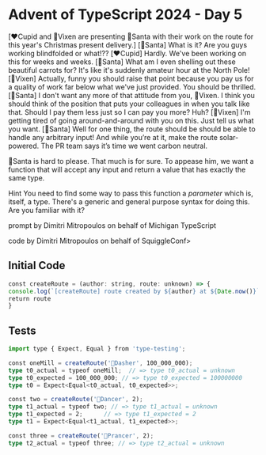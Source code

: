 # Advent of TypeScript 2024 - Day 5

[❤️Cupid and 🌟Vixen are presenting 🎅Santa with their work on the route for this year's Christmas present delivery.]
[🎅Santa] What is it? Are you guys working blindfolded or what!??
[❤️Cupid] Hardly. We've been working on this for weeks and weeks.
[🎅Santa] What am I even shelling out these beautiful carrots for? It's like it's suddenly amateur hour at the North Pole!
[🌟Vixen] Actually, funny you should raise that point because you pay us for a quality of work far below what we've just provided.  You should be thrilled.
[🎅Santa] I don't want any more of that attitude from you, 🌟Vixen.  I think you should think of the position that puts your colleagues in when you talk like that.  Should I pay them less just so I can pay you more?  Huh?
[🌟Vixen] I'm getting tired of going around-and-around with you on this.  Just tell us what you want.
[🎅Santa] Well for one thing, the route should be should be able to handle any arbitrary input!  And while you’re at it, make the route solar-powered. The PR team says it’s time we went carbon neutral.

🎅Santa is hard to please.  That much is for sure.  To appease him, we want a function that will accept any input and return a value that has exactly the same type.

Hint
You need to find some way to pass this function a _parameter_ which is, itself, a type.  There's a generic and general purpose syntax for doing this.  Are you familiar with it?

prompt by Dimitri Mitropoulos on behalf of Michigan TypeScript

code by Dimitri Mitropoulos on behalf of SquiggleConf>

## Initial Code
```typescript
const createRoute = (author: string, route: unknown) => {
console.log(`[createRoute] route created by ${author} at ${Date.now()}`);
return route
}

```

## Tests
```typescript
import type { Expect, Equal } from 'type-testing';

const oneMill = createRoute('💨Dasher', 100_000_000);
type t0_actual = typeof oneMill;  // => type t0_actual = unknown
type t0_expected = 100_000_000; // => type t0_expected = 100000000
type t0 = Expect<Equal<t0_actual, t0_expected>>;

const two = createRoute('💃Dancer', 2);
type t1_actual = typeof two; // => type t1_actual = unknown
type t1_expected = 2;      // => type t1_expected = 2
type t1 = Expect<Equal<t1_actual, t1_expected>>;

const three = createRoute('🦌Prancer', 2);
type t2_actual = typeof three; // => type t2_actual = unknown
```